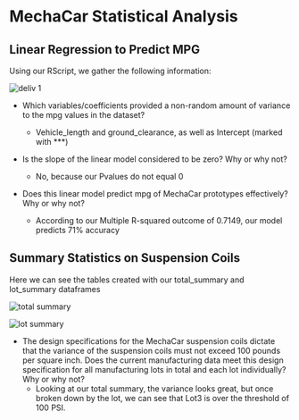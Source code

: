 # MechaCar Statistical Analysis

## Linear Regression to Predict MPG
Using our RScript, we gather the following information:

![deliv 1](https://user-images.githubusercontent.com/19378130/188281116-d1422b0a-8600-4793-b5ea-045dc549c52d.PNG)

- Which variables/coefficients provided a non-random amount of variance to the mpg values in the dataset?
  - Vehicle_length and ground_clearance, as well as Intercept (marked with ***)

- Is the slope of the linear model considered to be zero? Why or why not?
  - No, because our Pvalues do not equal 0
 
- Does this linear model predict mpg of MechaCar prototypes effectively? Why or why not?
  - According to our Multiple R-squared outcome of 0.7149, our model predicts 71% accuracy


## Summary Statistics on Suspension Coils
Here we can see the tables created with our total_summary and lot_summary dataframes

![total summary](https://user-images.githubusercontent.com/19378130/188282937-5ecd6281-eab4-4191-8bac-6d95a2d19e98.PNG)

![lot summary](https://user-images.githubusercontent.com/19378130/188282940-90a8c141-928a-4d1e-ba2f-f387ca0828f8.PNG)

- The design specifications for the MechaCar suspension coils dictate that the variance of the suspension coils must not exceed 100 pounds per square inch. Does the current manufacturing data meet this design specification for all manufacturing lots in total and each lot individually? Why or why not?
  - Looking at our total summary, the variance looks great, but once broken down by the lot, we can see that Lot3 is over the threshold of 100 PSI.
